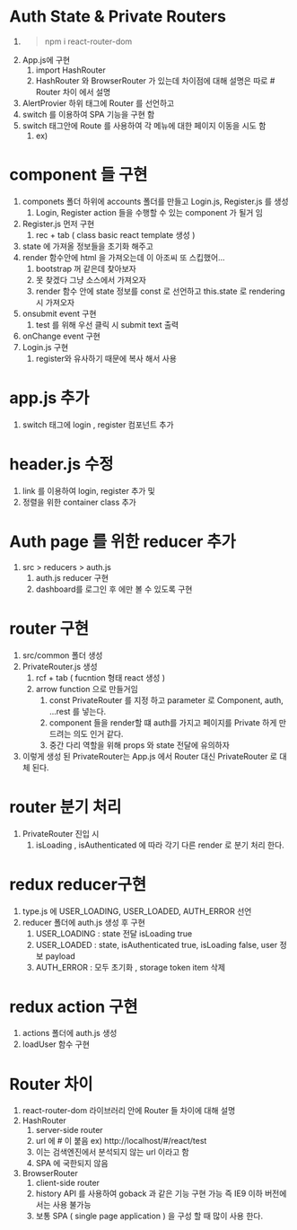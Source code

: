 # Auth State & Private Routers

1. > npm i react-router-dom
1. App.js에 구현
   1. import HashRouter
   1. HashRouter 와 BrowserRouter 가 있는데 차이점에 대해 설명은 따로 # Router 차이 에서 설명
1. AlertProvier 하위 태그에 Router 를 선언하고
1. switch 를 이용하여 SPA 기능을 구현 함
1. switch 태그안에 Route 를 사용하여 각 메뉴에 대한 페이지 이동을 시도 함
   1. ex) <Route exact path="/" component={Dashboard} />

# component 들 구현

1. componets 폴더 하위에 accounts 폴더를 만들고 Login.js, Register.js 를 생성
   1. Login, Register action 들을 수행할 수 있는 component 가 될거 임
1. Register.js 먼저 구현
   1. rec + tab ( class basic react template 생성 )
1. state 에 가져올 정보들을 초기화 해주고
1. render 함수안에 html 을 가져오는데 이 아조씨 또 스킵했어...
   1. bootstrap 꺼 같은데 찾아보자
   1. 못 찾겠다 그냥 소스에서 가져오자
   1. render 함수 안에 state 정보를 const 로 선언하고 this.state 로 rendering 시 가져오자
1. onsubmit event 구현
   1. test 를 위해 우선 클릭 시 submit text 출력
1. onChange event 구현
1. Login.js 구현
   1. register와 유사하기 때문에 복사 해서 사용

# app.js 추가

1. switch 태그에 login , register 컴포넌트 추가

# header.js 수정

1. link 를 이용하여 login, register 추가 및
1. 정렬을 위한 container class 추가

# Auth page 를 위한 reducer 추가

1. src > reducers > auth.js
   1. auth.js reducer 구현
   1. dashboard를 로그인 후 에만 볼 수 있도록 구현

# router 구현

1. src/common 폴더 생성
1. PrivateRouter.js 생성
   1. rcf + tab ( fucntion 형태 react 생성 )
   1. arrow function 으로 만들거임
      1. const PrivateRouter 를 지정 하고 parameter 로 Component, auth, ...rest 를 넣는다.
      1. component 들을 render할 떄 auth를 가지고 페이지를 Private 하게 만드려는 의도 인거 같다.
      1. 중간 다리 역할을 위해 props 와 state 전달에 유의하자
1. 이렇게 생성 된 PrivateRouter는 App.js 에서 Router 대신 PrivateRouter 로 대체 된다.

# router 분기 처리

1. PrivateRouter 진입 시
   1. isLoading , isAuthenticated 에 따라 각기 다른 render 로 분기 처리 한다.

# redux reducer구현

1. type.js 에 USER_LOADING, USER_LOADED, AUTH_ERROR 선언
1. reducer 폴더에 auth.js 생성 후 구현
   1. USER_LOADING : state 전달 isLoading true
   1. USER_LOADED : state, isAuthenticated true, isLoading false, user 정보 payload
   1. AUTH_ERROR : 모두 초기화 , storage token item 삭제

# redux action 구현

1. actions 폴더에 auth.js 생성
1. loadUser 함수 구현

# Router 차이

1. react-router-dom 라이브러리 안에 Router 들 차이에 대해 설명
1. HashRouter
   1. server-side router
   1. url 에 # 이 붙음 ex) http://localhost/#/react/test
   1. 이는 검색엔진에서 분석되지 않는 url 이라고 함
   1. SPA 에 국한되지 않음
1. BrowserRouter
   1. client-side router
   1. history API 를 사용하여 goback 과 같은 기능 구현 가능 즉 IE9 이하 버전에서는 사용 불가능
   1. 보통 SPA ( single page application ) 을 구성 할 때 많이 사용 한다.
